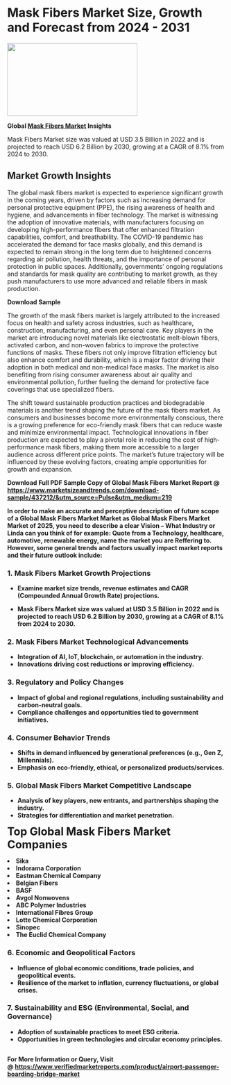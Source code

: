 <H1>Mask Fibers Market Size, Growth and Forecast from 2024 - 2031</H1><img class="aligncenter size-medium wp-image-584254" src="https://thirdeyenews.in/wp-content/uploads/2024/09/Global-Market-Research-300x168.jpeg" alt="" width="300" height="168" /><p><strong>Global&nbsp;<a href="https://www.marketsizeandtrends.com/download-sample/437212/&amp;utm_source=Pulse&amp;utm_medium=219">Mask Fibers Market</a> Insights</strong></p><p>Mask Fibers Market size was valued at USD 3.5 Billion in 2022 and is projected to reach USD 6.2 Billion by 2030, growing at a CAGR of 8.1% from 2024 to 2030.</p><p><h2>Market Growth Insights</h2> <p>The global mask fibers market is expected to experience significant growth in the coming years, driven by factors such as increasing demand for personal protective equipment (PPE), the rising awareness of health and hygiene, and advancements in fiber technology. The market is witnessing the adoption of innovative materials, with manufacturers focusing on developing high-performance fibers that offer enhanced filtration capabilities, comfort, and breathability. The COVID-19 pandemic has accelerated the demand for face masks globally, and this demand is expected to remain strong in the long term due to heightened concerns regarding air pollution, health threats, and the importance of personal protection in public spaces. Additionally, governments' ongoing regulations and standards for mask quality are contributing to market growth, as they push manufacturers to use more advanced and reliable fibers in mask production.</p> <p><strong>Download Sample</strong></p> <p>The growth of the mask fibers market is largely attributed to the increased focus on health and safety across industries, such as healthcare, construction, manufacturing, and even personal care. Key players in the market are introducing novel materials like electrostatic melt-blown fibers, activated carbon, and non-woven fabrics to improve the protective functions of masks. These fibers not only improve filtration efficiency but also enhance comfort and durability, which is a major factor driving their adoption in both medical and non-medical face masks. The market is also benefiting from rising consumer awareness about air quality and environmental pollution, further fueling the demand for protective face coverings that use specialized fibers.</p> <p>The shift toward sustainable production practices and biodegradable materials is another trend shaping the future of the mask fibers market. As consumers and businesses become more environmentally conscious, there is a growing preference for eco-friendly mask fibers that can reduce waste and minimize environmental impact. Technological innovations in fiber production are expected to play a pivotal role in reducing the cost of high-performance mask fibers, making them more accessible to a larger audience across different price points. The market’s future trajectory will be influenced by these evolving factors, creating ample opportunities for growth and expansion.</p> <p><strong></p><p><span class=""><strong>Download Full PDF Sample Copy of Global Mask Fibers Market Report</strong> @ <a href="https://www.marketsizeandtrends.com/download-sample/437212/&amp;utm_source=Pulse&amp;utm_medium=219" target="_blank">https://www.marketsizeandtrends.com/download-sample/437212/&amp;utm_source=Pulse&amp;utm_medium=219</a></span></p><p>In order to make an accurate and perceptive description of future scope of a Global&nbsp;Mask Fibers Market Market as Global&nbsp;Mask Fibers Market Market of 2025, you need to describe a clear Vision &ndash; What Industry or Linda can you think of for example: Quote from a Technology, healthcare, automotive, renewable energy, name the market you are Reffering to. However, some general trends and factors usually impact market reports and their future outlook include:</p><h3>1.&nbsp;<strong>Mask Fibers Market Growth Projections</strong></h3><ul><li>Examine market size trends, revenue estimates and CAGR (Compounded Annual Growth Rate) projections.</li><li><p>Mask Fibers Market size was valued at USD 3.5 Billion in 2022 and is projected to reach USD 6.2 Billion by 2030, growing at a CAGR of 8.1% from 2024 to 2030.</p></li></ul><h3>2.&nbsp;<strong>Mask Fibers Market Technological Advancements</strong></h3><ul><li>Integration of AI, IoT, blockchain, or automation in the industry.</li><li>Innovations driving cost reductions or improving efficiency.</li></ul><h3>3.&nbsp;<strong>Regulatory and Policy Changes</strong></h3><ul><li>Impact of global and regional regulations, including sustainability and carbon-neutral goals.</li><li>Compliance challenges and opportunities tied to government initiatives.</li></ul><h3>4.&nbsp;<strong>Consumer Behavior Trends</strong></h3><ul><li>Shifts in demand influenced by generational preferences (e.g., Gen Z, Millennials).</li><li>Emphasis on eco-friendly, ethical, or personalized products/services.</li></ul><h3>5.&nbsp;<strong>Global Mask Fibers Market Competitive Landscape</strong></h3><ul><li>Analysis of key players, new entrants, and partnerships shaping the industry.</li><li>Strategies for differentiation and market penetration.</li></ul><p data-pm-slice="1 1 []"><span style="color: inherit; font-family: inherit; font-size: 25px;">Top Global Mask Fibers Market Companies</span></p><div class="" data-test-id=""><p><li>Sika</li><li> Indorama Corporation</li><li> Eastman Chemical Company</li><li> Belgian Fibers</li><li> BASF</li><li> Avgol Nonwovens</li><li> ABC Polymer Industries</li><li> International Fibres Group</li><li> Lotte Chemical Corporation</li><li> Sinopec</li><li> The Euclid Chemical Company</li></p></div><h3>6.&nbsp;<strong>Economic and Geopolitical Factors</strong></h3><ul><li>Influence of global economic conditions, trade policies, and geopolitical events.</li><li>Resilience of the market to inflation, currency fluctuations, or global crises.</li></ul><h3>7.&nbsp;<strong>Sustainability and ESG (Environmental, Social, and Governance)</strong></h3><ul><li>Adoption of sustainable practices to meet ESG criteria.</li><li>Opportunities in green technologies and circular economy principles.</li></ul><h2><strong style="font-size: 14px;">For More Information or Query, Visit @&nbsp;</strong><a style="background-color: #ffffff; font-size: 14px;" href="https://www.marketsizeandtrends.com/report/mask-fibers-market/" target="_blank">https://www.verifiedmarketreports.com/product/airport-passenger-boarding-bridge-market</a></h2>
